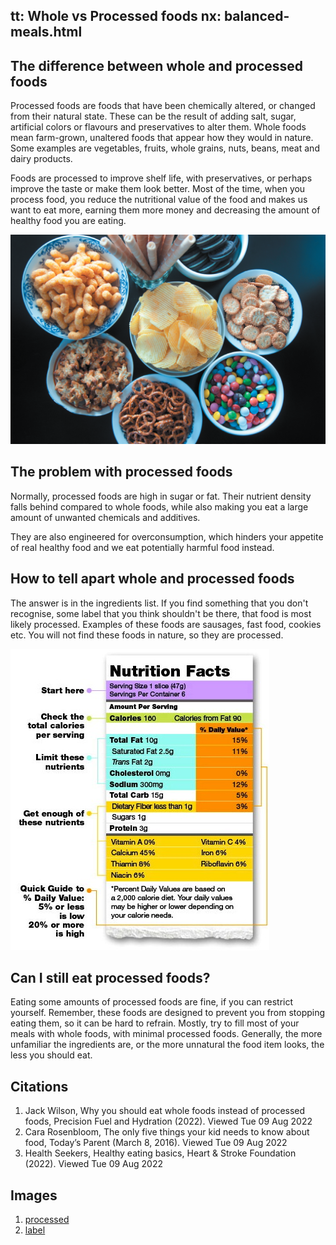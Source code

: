 tt: Whole vs Processed foods
nx: balanced-meals.html
---

## The difference between whole and processed foods

Processed foods are foods that have been chemically altered, or changed from their natural state. These can be the result of adding salt, sugar, artificial colors or flavours and preservatives to alter them. Whole foods mean farm-grown, unaltered foods that appear how they would in nature. Some examples are vegetables, fruits, whole grains, nuts, beans, meat and dairy products.

Foods are processed to improve shelf life, with preservatives, or perhaps improve the taste or make them look better. Most of the time, when you process food, you reduce the nutritional value of the food and makes us want to eat more, earning them more money and decreasing the amount of healthy food you are eating.

![processed](../images/whole-vs-processed-processed.png)

## The problem with processed foods

Normally, processed foods are high in sugar or fat. Their nutrient density falls behind compared to whole foods, while also making you eat a large amount of unwanted chemicals and additives.

They are also engineered for overconsumption, which hinders your appetite of real healthy food and we eat potentially harmful food instead.

## How to tell apart whole and processed foods

The answer is in the ingredients list. If you find something that you don't recognise, some label that you think shouldn't be there, that food is most likely processed. Examples of these foods are sausages, fast food, cookies etc. You will not find these foods in nature, so they are processed.

![label](../images/whole-vs-processed-label.jpg)

## Can I still eat processed foods?
Eating some amounts of processed foods are fine, if you can restrict yourself. Remember, these foods are designed to prevent you from stopping eating them, so it can be hard to refrain. Mostly, try to fill most of your meals with whole foods, with minimal processed foods. Generally, the more unfamiliar the ingredients are, or the more unnatural the food item looks, the less you should eat.

## Citations
1. Jack Wilson, Why you should eat whole foods instead of processed foods,
Precision Fuel and Hydration (2022). Viewed Tue 09 Aug 2022
2. Cara Rosenbloom, The only five things your kid needs to know about food, Today’s Parent (March 8, 2016). Viewed Tue 09 Aug 2022
3. Health Seekers, Healthy eating basics, Heart & Stroke Foundation (2022). Viewed Tue 09 Aug 2022

## Images
1. [processed](https://www.nutritionletter.tufts.edu/healthy-eating/processed-foods/)
2. [label](https://eatsmartmovemoreva.org/facts-benefits-of-reading-a-nutrition-label/)
